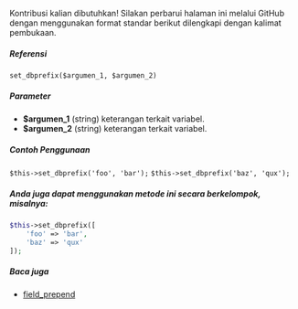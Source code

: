 Kontribusi kalian dibutuhkan!
Silakan perbarui halaman ini melalui GitHub dengan menggunakan format standar berikut dilengkapi dengan kalimat pembukaan.

##### Referensi

`set_dbprefix($argumen_1, $argumen_2)`

##### Parameter
* **$argumen_1** (string) keterangan terkait variabel.
* **$argumen_2** (string) keterangan terkait variabel.

##### Contoh Penggunaan
`$this->set_dbprefix('foo', 'bar');`
`$this->set_dbprefix('baz', 'qux');`


##### Anda juga dapat menggunakan metode ini secara berkelompok, misalnya:
```php
$this->set_dbprefix([
    'foo' => 'bar',
    'baz' => 'qux'
]);
```

##### Baca juga
* [field_prepend](./field_prepend)
